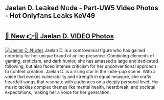 ## Jaelan D. Le𝚊ked N𝚞de - Part-UW5 Video Photos - Hot Onlyf𝚊ns Le𝚊ks KeV49

# <h2><a href="http://ab7801.deff.icu/?id=Jaelan+D.">🔗 New 👉🔴 Jaelan D. VIDEO Photos</a></h2>

[![Jaelan D. N𝚞des](https://i.imgur.com/rIISA9y.gif)](http://ab7801.deff.icu/?id=Jaelan+D.)
Jaelan D. is a controversial figure who has gained notoriety for her unique brand of online presence. Combining elements of gaming, eroticism, and dark humor, she has amassed a large and dedicated following, but also faced intense criticism for her unconventional approach to content creation. Jaelan D. is a rising star in the indie-pop scene. With a voice that evokes vulnerability and strength in equal measure, she crafts heartfelt songs that resonate with audiences on a deeply personal level. Her music tackles complex themes like mental health, heartbreak, and societal expectations, making her a voice for her generation.
